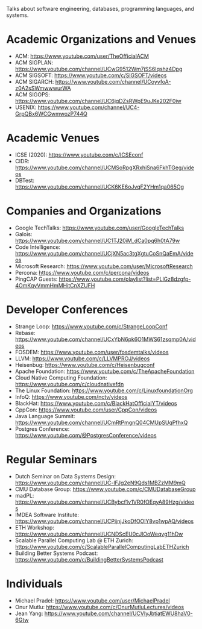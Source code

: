 Talks about software engineering, databases, programming languages, and systems.

# Academic Organizations and Venues
* ACM: https://www.youtube.com/user/TheOfficialACM
* ACM SIGPLAN: https://www.youtube.com/channel/UCwG9512Wm7jSS6Iqshz4Dpg
* ACM SIGSOFT: https://www.youtube.com/c/SIGSOFT/videos
* ACM SIGARCH: https://www.youtube.com/channel/UCoyvfoA-z0A2sSWmwwwurWA
* ACM SIGOPS: https://www.youtube.com/channel/UC6jgDZsRWpE9uJKe202F0iw 
* USENIX: https://www.youtube.com/channel/UC4-GrpQBx6WCGwmwozP744Q

# Academic Venues
* ICSE (2020): https://www.youtube.com/c/ICSEconf
* CIDR: https://www.youtube.com/channel/UCMSoRpgXRxhiSna6FkhTGeg/videos 
* DBTest: https://www.youtube.com/channel/UCK6KE6oJvqF2YHm1qa065Og

# Companies and Organizations
* Google TechTalks: https://www.youtube.com/user/GoogleTechTalks
* Galois: https://www.youtube.com/channel/UC1TJ20iM_dCa0pq6h0tA79w
* Code Intelligence: https://www.youtube.com/channel/UCjXN5ac3tgXgtuCoSnQaEmA/videos 
* Microsoft Research: https://www.youtube.com/user/MicrosoftResearch
* Percona: https://www.youtube.com/c/percona/videos
* PingCAP Guests: https://www.youtube.com/playlist?list=PLlGz8dzgfp-4OmKqyVmmHmMHitCnXZUFH

# Developer Conferences
* Strange Loop: https://www.youtube.com/c/StrangeLoopConf
* Rebase: https://www.youtube.com/channel/UCxYbN6pk6O1MWS61zsqmp0A/videos 
* FOSDEM: https://www.youtube.com/user/fosdemtalks/videos
* LLVM: https://www.youtube.com/c/LLVMPROJ/videos 
* Heisenbug: https://www.youtube.com/c/Heisenbugconf
* Apache Foundation: https://www.youtube.com/c/TheApacheFoundation
* Cloud Native Computing Foundation: https://www.youtube.com/c/cloudnativefdn
* The Linux Foundation: https://www.youtube.com/c/LinuxfoundationOrg
* InfoQ: https://www.youtube.com/nctv/videos
* BlackHat: https://www.youtube.com/c/BlackHatOfficialYT/videos
* CppCon: https://www.youtube.com/user/CppCon/videos
* Java Language Summit: https://www.youtube.com/channel/UCmRtPmgnQ04CMUpSUqPfhxQ
* Postgres Conference: https://www.youtube.com/@PostgresConference/videos

# Regular Seminars
* Dutch Seminar on Data Systems Design: https://www.youtube.com/channel/UC-lFJg2eN9Qds1MBZzMM9mQ 
* CMU Database Group: https://www.youtube.com/c/CMUDatabaseGroup
* madPL: https://www.youtube.com/channel/UCBybcf1v1VR0fOEqyA89Hzg/videos
* IMDEA Software Institute: https://www.youtube.com/channel/UCPijnjJkoDfOOlY8vp1wpAQ/videos
* ETH Workshop: https://www.youtube.com/channel/UCNDScEU0cJlOoWeqvg11hDw
* Scalable Parallel Computing Lab @ ETH Zurich: https://www.youtube.com/c/ScalableParallelComputingLabETHZurich
* Building Better Systems Podcast: https://www.youtube.com/c/BuildingBetterSystemsPodcast

# Individuals
* Michael Pradel: https://www.youtube.com/user/MichaelPradel
* Onur Mutlu: https://www.youtube.com/c/OnurMutluLectures/videos
* Jean Yang: https://www.youtube.com/channel/UCVIyJbtiatEWU8haV0-6Gtw
